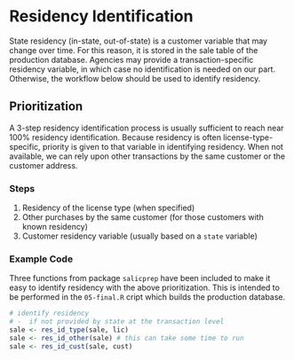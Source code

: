 
# Residency Identification

State residency (in-state, out-of-state) is a customer variable that may change over time. For this reason, it is stored in the sale table of the production database. Agencies may provide a transaction-specific residency variable, in which case no identification is needed on our part. Otherwise, the workflow below should be used to identify residency.

## Prioritization

A 3-step residency identification process is usually sufficient to reach near 100% residency identification. Because residency is often license-type-specific, priority is given to that variable in identifying residency. When not available, we can rely upon other transactions by the same customer or the customer address.

### Steps

1. Residency of the license type (when specified)
2. Other purchases by the same customer (for those customers with known residency)
3. Customer residency variable (usually based on a `state` variable)

### Example Code

Three functions from package `salicprep` have been included to make it easy to identify residency with the above prioritization. This is intended to be performed in the `05-final.R` cript which builds the production database.

```r
# identify residency
# -  if not provided by state at the transaction level
sale <- res_id_type(sale, lic)
sale <- res_id_other(sale) # this can take some time to run
sale <- res_id_cust(sale, cust)
```
